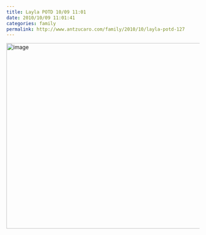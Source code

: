 ```yaml
---
title: Layla POTD 10/09 11:01
date: 2010/10/09 11:01:41
categories: family
permalink: http://www.antzucaro.com/family/2010/10/layla-potd-127
---
```

<img src="http://media.antzucaro.com/uploads/2011/02/IMG_20101009_110141.jpg" width="650px" height="485px" alt="image" style="display: block; margin-right: auto; margin-left: auto;">